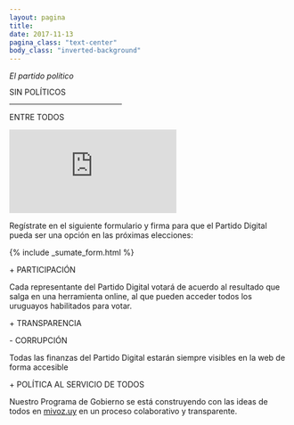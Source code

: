 ```yaml
---
layout: pagina
title:
date: 2017-11-13
pagina_class: "text-center"
body_class: "inverted-background"
---
```


<p class="display-4"><em>El partido político</em></p>
<p class="display-1 font-weight-bold text-primary" style="line-height: 1;">SIN POLÍTICOS</p>
<hr style="width: 40%; border-color: #ffffff; border-width: 5px;">
<p class="display-1 font-weight-bold text-primary">ENTRE TODOS</p>

<div class="row">
    <div class="col-md-8">
        <div class="embed-responsive embed-responsive-16by9">
            <iframe src="https://www.youtube.com/embed/UNaA9mKpKQg" frameborder="0" gesture="media" allowfullscreen=""></iframe>
        </div>
    </div>
    <div class="col-md-4 mt-3">
        <p>Regístrate en el siguiente formulario y firma para que el Partido Digital pueda ser una opción en las próximas elecciones:</p>
        {% include _sumate_form.html %}
    </div>
</div>

<p class="display-3 font-weight-bold text-primary pt-2">+ PARTICIPACIÓN</p>

<p class="h2">Cada representante del Partido Digital votará de acuerdo al resultado que salga en una herramienta online, al que pueden acceder todos los uruguayos habilitados para votar.</p>

<p class="display-3 font-weight-bold text-primary">+ TRANSPARENCIA</p>
<p class="display-3 font-weight-bold text-primary">- CORRUPCIÓN</p>

<p class="h2">Todas las finanzas del Partido Digital estarán siempre visibles en la web de forma accesible</p>

<p class="display-3 font-weight-bold text-primary">+ POLÍTICA AL SERVICIO DE TODOS</p>

<p class="h2">Nuestro Programa de Gobierno se está construyendo con las ideas de todos en <a href="http://mivoz.uy">mivoz.uy</a> en un proceso colaborativo y transparente.</p>